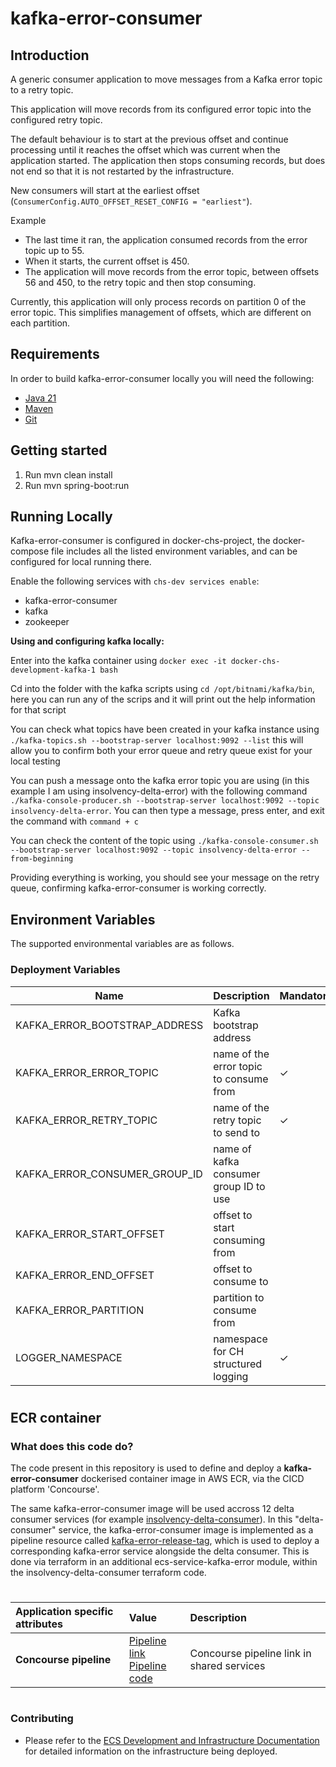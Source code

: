 # kafka-error-consumer

## Introduction

A generic consumer application to move messages from a Kafka error topic to a retry topic.

This application will move records from its configured error topic into the configured retry topic.

The default behaviour is to start at the previous offset and continue processing until it reaches the offset which was current when the application started. The application then stops consuming records, but does not end so that it is not restarted by the infrastructure.

New consumers will start at the earliest offset (`ConsumerConfig.AUTO_OFFSET_RESET_CONFIG = "earliest"`).

Example 

- The last time it ran, the application consumed records from the error topic up to 55.
- When it starts, the current offset is 450.
- The application will move records from the error topic, between offsets 56 and 450, to the retry topic and then stop consuming.

Currently, this application will only process records on partition 0 of the error topic. This simplifies management of offsets, which are different on each partition.

## Requirements
In order to build kafka-error-consumer locally you will need the following:
- [Java 21](https://www.oracle.com/java/technologies/downloads/#java11)
- [Maven](https://maven.apache.org/download.cgi)
- [Git](https://git-scm.com/downloads)

## Getting started
1. Run mvn clean install
2. Run mvn spring-boot:run

## Running Locally

Kafka-error-consumer is configured in docker-chs-project, the docker-compose file includes all the listed environment variables, and can be configured for local running there.

Enable the following services with `chs-dev services enable`:
- kafka-error-consumer
- kafka
- zookeeper

**Using and configuring kafka locally:**

Enter into the kafka container using `docker exec -it docker-chs-development-kafka-1 bash`

Cd into the folder with the kafka scripts using `cd /opt/bitnami/kafka/bin`, here you can run any of the scrips and it will print out the help information for that script

You can check what topics have been created in your kafka instance using `./kafka-topics.sh --bootstrap-server localhost:9092 --list`
this will allow you to confirm both your error queue and retry queue exist for your local testing

You can push a message onto the kafka error topic you are using (in this example I am using insolvency-delta-error) 
with the following command `./kafka-console-producer.sh --bootstrap-server localhost:9092 --topic insolvency-delta-error`.
You can then type a message, press enter, and exit the command with `command + c`

You can check the content of the topic using `./kafka-console-consumer.sh --bootstrap-server localhost:9092 --topic insolvency-delta-error --from-beginning`

Providing everything is working, you should see your message on the retry queue, confirming kafka-error-consumer is working correctly.

Environment Variables
---------------------
The supported environmental variables are as follows.

### Deployment Variables
Name                                      | Description                                                 | Mandatory | Default            | Example
------                                    | ------                                                      | ------    | ------             | ------
KAFKA_ERROR_BOOTSTRAP_ADDRESS             | Kafka bootstrap address                                     |           | localhost:9092     | kafka-url:9092
KAFKA_ERROR_ERROR_TOPIC                   | name of the error topic to consume from                     | ✓         |                    | insolvency-delta-error
KAFKA_ERROR_RETRY_TOPIC                   | name of the retry topic to send to                          | ✓         |                    | insolvency-delta-retry
KAFKA_ERROR_CONSUMER_GROUP_ID             | name of kafka consumer group ID to use                      |           | kafka-error        | kafka-error-2
KAFKA_ERROR_START_OFFSET                  | offset to start consuming from                              |           | (uses last offset) | 389
KAFKA_ERROR_END_OFFSET                    | offset to consume to                                        |           | (to last record)   | 389
KAFKA_ERROR_PARTITION                     | partition to consume from                                   |           | 0                  | 1
LOGGER_NAMESPACE                          | namespace for CH structured logging                         | ✓         |                    | insolvency-delta-error-consumer
#
## ECR container
### What does this code do?
The code present in this repository is used to define and deploy a __kafka-error-consumer__ dockerised container image in AWS ECR, via the CICD platform 'Concourse'.

The same kafka-error-consumer image will be used accross 12 delta consumer services (for example [insolvency-delta-consumer](https://ci-platform.companieshouse.gov.uk/teams/team-development/pipelines/insolvency-delta-consumer)).  In this "delta-consumer" service, the kafka-error-consumer image is implemented as a pipeline resource called [kafka-error-release-tag](https://github.com/companieshouse/ci-pipelines/blob/7e0cfd7c9db47d0323e87f0956549796ef12d5a7/pipelines/ssplatform/team-development/insolvency-delta-consumer#L1274), which is used to deploy a corresponding kafka-error service alongside the delta consumer. This is done via terraform in an additional ecs-service-kafka-error module, within the insolvency-delta-consumer terraform code.

#
Application specific attributes | Value                                | Description
:---------|:-----------------------------------------------------------------------------|:-----------
**Concourse pipeline**     |[Pipeline link](https://ci-platform.companieshouse.gov.uk/teams/team-development/pipelines/kafka-error-consumer) <br> [Pipeline code](https://github.com/companieshouse/ci-pipelines/blob/master/pipelines/ssplatform/team-development/kafka-error-consumer)                               | Concourse pipeline link in shared services


#
### Contributing
- Please refer to the [ECS Development and Infrastructure Documentation](https://companieshouse.atlassian.net/wiki/spaces/DEVOPS/pages/4390649858/Copy+of+ECS+Development+and+Infrastructure+Documentation+Updated) for detailed information on the infrastructure being deployed.
